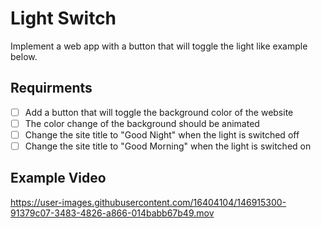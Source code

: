 # Light Switch

Implement a web app with a button that will toggle the light like example below.

## Requirments

- [ ] Add a button that will toggle the background color of the website
- [ ] The color change of the background should be animated
- [ ] Change the site title to "Good Night" when the light is switched off
- [ ] Change the site title to "Good Morning" when the light is switched on

## Example Video

https://user-images.githubusercontent.com/16404104/146915300-91379c07-3483-4826-a866-014babb67b49.mov
